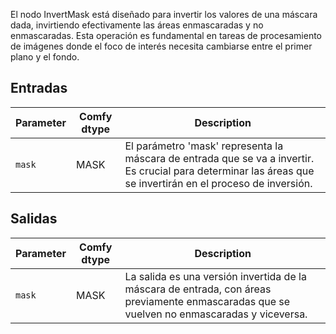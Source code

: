 El nodo InvertMask está diseñado para invertir los valores de una máscara dada, invirtiendo efectivamente las áreas enmascaradas y no enmascaradas. Esta operación es fundamental en tareas de procesamiento de imágenes donde el foco de interés necesita cambiarse entre el primer plano y el fondo.

## Entradas

| Parameter | Comfy dtype | Description |
|-----------|--------------|-------------|
| `mask`    | MASK         | El parámetro 'mask' representa la máscara de entrada que se va a invertir. Es crucial para determinar las áreas que se invertirán en el proceso de inversión. |

## Salidas

| Parameter | Comfy dtype | Description |
|-----------|--------------|-------------|
| `mask`    | MASK         | La salida es una versión invertida de la máscara de entrada, con áreas previamente enmascaradas que se vuelven no enmascaradas y viceversa. |
